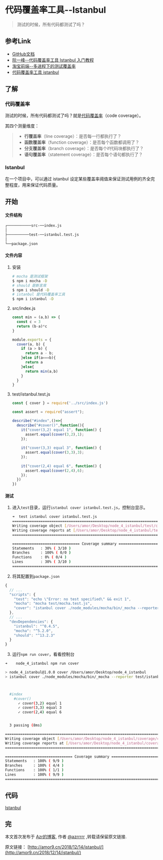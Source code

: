 # 代码覆盖率工具--Istanbul


> 测试的时候，所有代码都测试了吗？

## 参考Link

- [GitHub文档](https://github.com/gotwarlost/istanbul)
- [阮一峰--代码覆盖率工具 Istanbul 入门教程](http://www.ruanyifeng.com/blog/2015/06/istanbul.html)
- [淘宝前端--多进程下的测试覆盖率](http://taobaofed.org/blog/2015/12/15/nodejs-cluster-cov/)
- [代码覆盖率工具 istanbul](http://imweb.io/topic/584ba94d9be501ba17b10aa3)

##  了解

### 代码覆盖率

测试的时候，所有代码都测试了吗？就是[代码覆盖率](http://en.wikipedia.org/wiki/Code_coverage)（code coverage）。

其四个测量维度：

> - **行覆盖率**（line coverage）：是否每一行都执行了？
> - **函数覆盖率**（function coverage）：是否每个函数都调用了？
> - **分支覆盖率**（branch coverage）：是否每个if代码块都执行了？
> - **语句覆盖率**（statement coverage）：是否每个语句都执行了？

### Istanbul

在一个项目中，可以通过 istanbul 设定某些覆盖率阈值来保证测试用例的齐全完整程度，用来保证代码质量。

## 开始

#### 文件结构

```bash
┌───────────src-──index.js
│           
├──────────test-──istanbul.test.js
│              
└──package.json
```

#### 文件内容

1. 安装

   ```bash
   # mocha 是测试框架
   $ npm i mocha -D
   # should 是断言库
   $ npm i should -D
   # istanbul 是代码覆盖率工具 
   $ npm i istanbul -D
   ```

2. src/index.js

   ```javascript
   const min = (a,b) => {
     const c = 3
     return (b-a)*c
   }
   
   module.exports = {
     cover(a, b) {
       if (a > b) {
         return a - b;
       }else if(a===b){
         return a
       }else{
         return min(a,b)
       }
     }
   }
   
   ```

3. test/istanbul.test.js

   ```javascript
   const { cover } = require('../src/index.js')
   
   const assert = require("assert");
   
   describe("#index",()=>{
     describe("#cover()",function(){
       it("cover(3,2) equal 1", function() {
         assert.equal(cover(3,2),1);
       });
       
       it("cover(3,3) equal 3", function() {
         assert.equal(cover(3,3),3);
       });
       
       it("cover(2,4) equal 6", function() {
         assert.equal(cover(2,4),6);
       });
     })
   })
   
   ```

#### 测试

1. 进入`test`目录，运行`istanbul cover istanbul.test.js`，控制台显示。

   ```bash
   ➜  test istanbul cover istanbul.test.js
   =============================================================================
   Writing coverage object [/Users/amor/Desktop/node_4_istanbul/test/coverage/coverage.json]
   Writing coverage reports at [/Users/amor/Desktop/node_4_istanbul/test/coverage]
   =============================================================================
   
   =============================== Coverage summary ===============================
   Statements   : 30% ( 3/10 )
   Branches     : 100% ( 0/0 )
   Functions    : 0% ( 0/4 )
   Lines        : 30% ( 3/10 )
   ================================================================================
   
   ```

2. 将其配置到`package.json`

```javascript
{
  // ... 
  "scripts": {
    "test": "echo \"Error: no test specified\" && exit 1",
    "mocha": "mocha test/mocha.test.js",
    "cover": "istanbul cover ./node_modules/mocha/bin/_mocha --reporter test/istanbul.test.js"   
  },
  // ... 
  "devDependencies": {
    "istanbul": "^0.4.5",
    "mocha": "^5.2.0",
    "should": "^13.2.3"
  }
}

```

3. 运行`npm run cover`，看看控制台

```bash
➜    node_4_istanbul npm run cover                  

> node_4_istanbul@1.0.0 cover /Users/amor/Desktop/node_4_istanbul
> istanbul cover ./node_modules/mocha/bin/_mocha --reporter test/istanbul.test.js



  #index
    #cover()
      ✓ cover(3,2) equal 1
      ✓ cover(3,3) equal 3
      ✓ cover(2,4) equal 6


  3 passing (8ms)

=============================================================================
Writing coverage object [/Users/amor/Desktop/node_4_istanbul/coverage/coverage.json]
Writing coverage reports at [/Users/amor/Desktop/node_4_istanbul/coverage]
=============================================================================

=============================== Coverage summary ===============================
Statements   : 100% ( 9/9 )
Branches     : 100% ( 4/4 )
Functions    : 100% ( 1/1 )
Lines        : 100% ( 9/9 )
================================================================================

```

## 代码

[Istanbul](https://github.com/azrrrrr/azr_Front-end-test/tree/master/node_4_istanbul)

## 完

本文首次发布于 [Azr的博客](http://amor9.cn), 作者 [@azrrrrr](https://github.com/azrrrrr/) ,转载请保留原文链接.

原文链接： [http://amor9.cn/2018/12/14/istanbul/](http://amor9.cn/2018/12/14/istanbul/)

